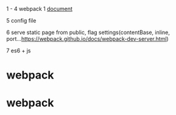 1 - 4 webpack 1 [document](https://webpack.github.io/docs/tutorials/getting-started/)

5 config file

6 serve static page from public, flag settings(contentBase, inline, port...https://webpack.github.io/docs/webpack-dev-server.html)

7 es6 + js
# webpack
# webpack
